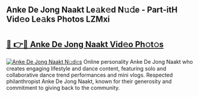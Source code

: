 ## Anke De Jong Naakt Le𝚊k𝚎d N𝚞𝚍e - Part-itH Vid𝚎o Le𝚊ks Photos LZMxi

# <h2><a href="http://fbaxw7j.evod.top/?m=Anke+De+Jong+Naakt">🔗 👉🔴 Anke De Jong Naakt Vid𝚎o Ph𝚘t𝚘s</a></h2>

[![Anke De Jong Naakt N𝚞d𝚎s](https://i.imgur.com/8V9OHl7.gif)](http://fbaxw7j.evod.top/?m=Anke+De+Jong+Naakt)
Online personality Anke De Jong Naakt who creates engaging lifestyle and dance content, featuring solo and collaborative dance trend performances and mini vlogs. Respected philanthropist Anke De Jong Naakt, known for their generosity and commitment to giving back to the community. 

